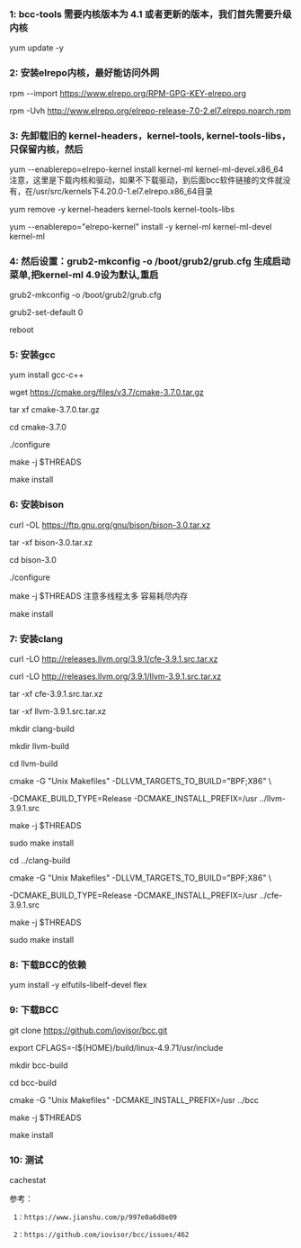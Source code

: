 ### 1:  bcc-tools 需要内核版本为 4.1 或者更新的版本，我们首先需要升级内核

yum update -y

### 2: 安装elrepo内核，最好能访问外网

rpm --import https://www.elrepo.org/RPM-GPG-KEY-elrepo.org

rpm -Uvh http://www.elrepo.org/elrepo-release-7.0-2.el7.elrepo.noarch.rpm

### 3: 先卸载旧的 kernel-headers，kernel-tools, kernel-tools-libs，只保留内核，然后
yum --enablerepo=elrepo-kernel install kernel-ml   kernel-ml-devel.x86_64
注意，这里是下载内核和驱动，如果不下载驱动，到后面bcc软件链接的文件就没有，在/usr/src/kernels下4.20.0-1.el7.elrepo.x86_64目录

yum remove -y kernel-headers kernel-tools kernel-tools-libs

yum --enablerepo="elrepo-kernel" install -y kernel-ml kernel-ml-devel kernel-ml

### 4: 然后设置：grub2-mkconfig -o /boot/grub2/grub.cfg 生成启动菜单,把kernel-ml 4.9设为默认,重启

grub2-mkconfig -o /boot/grub2/grub.cfg

grub2-set-default 0

reboot

### 5: 安装gcc

yum install gcc-c++

wget https://cmake.org/files/v3.7/cmake-3.7.0.tar.gz

tar xf cmake-3.7.0.tar.gz

cd cmake-3.7.0

./configure

make -j $THREADS

make install

### 6: 安装bison

curl -OL https://ftp.gnu.org/gnu/bison/bison-3.0.tar.xz

tar -xf bison-3.0.tar.xz

cd bison-3.0

./configure

make -j $THREADS  注意多线程太多 容易耗尽内存


make install

### 7: 安装clang

curl -LO http://releases.llvm.org/3.9.1/cfe-3.9.1.src.tar.xz

curl -LO http://releases.llvm.org/3.9.1/llvm-3.9.1.src.tar.xz

tar -xf cfe-3.9.1.src.tar.xz

tar -xf llvm-3.9.1.src.tar.xz

mkdir clang-build

mkdir llvm-build

cd llvm-build

cmake -G "Unix Makefiles" -DLLVM_TARGETS_TO_BUILD="BPF;X86" \

  -DCMAKE_BUILD_TYPE=Release -DCMAKE_INSTALL_PREFIX=/usr ../llvm-3.9.1.src
  
make -j $THREADS

sudo make install


cd ../clang-build

cmake -G "Unix Makefiles" -DLLVM_TARGETS_TO_BUILD="BPF;X86" \

  -DCMAKE_BUILD_TYPE=Release -DCMAKE_INSTALL_PREFIX=/usr ../cfe-3.9.1.src

make -j $THREADS

sudo make install

### 8: 下载BCC的依赖

yum install -y elfutils-libelf-devel flex

### 9: 下载BCC

git clone https://github.com/iovisor/bcc.git

export CFLAGS=-I${HOME}/build/linux-4.9.71/usr/include

mkdir bcc-build

cd bcc-build

cmake -G "Unix Makefiles" -DCMAKE_INSTALL_PREFIX=/usr ../bcc

make -j $THREADS

make install

### 10: 测试

cachestat


参考：

     1：https://www.jianshu.com/p/997e0a6d8e09

     2：https://github.com/iovisor/bcc/issues/462
